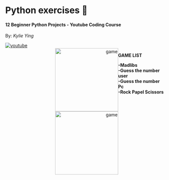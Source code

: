 <h1>Python exercises 🐍</h1>
<h4 align="left">12 Beginner Python Projects - Youtube Coding Course </h4>
<p>By: <i>Kylie Ying</i></p>
<a href="https://www.youtube.com/watch?v=8ext9G7xspg&list=LL&index=12"><img alt="youtube" src="https://img.shields.io/badge/YouTube-FF0000?style=for-the-badge&logo=youtube&logoColor=white"></a>
<br>
<div style="display:flex">
<div align="right">
<img alt="game" src="https://m.media-amazon.com/images/I/61MG5AeRIaL.png" width="200" height="200" align="right">
<img alt="game" src="https://w7.pngwing.com/pngs/17/7/png-transparent-rock-paper-scissors-scissors-game-hand-technic.png" width="200" height="200" align="right">
</div>
<div align="left">
<p><b>GAME LIST</B></P>
<p><b>-Madlibs</b><br>
<b>-Guess the number user</b><br>
<b>-Guess the number Pc</b><br>
<b>-Rock Papel Scissors</b><br>
</p>
</div>
</div>
